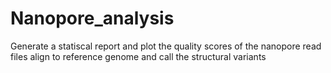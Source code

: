 # Nanopore_analysis
Generate a statiscal report and plot the quality scores of the nanopore read files
align to reference genome and call the structural variants
